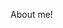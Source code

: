 
About me!

<!-- Pranav
{{< center >}} Pranav Gore {{< /center >}}
  
{{< imgresize "/img/profile.jpeg" 450 450 >}} -->
